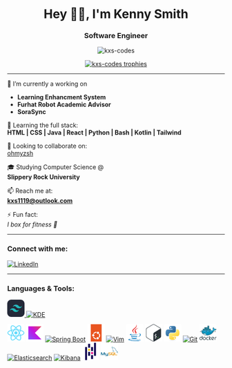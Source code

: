 <h1 align="center">Hey 👋🏾, I'm Kenny Smith</h1>
<h3 align="center">Software Engineer</h3>

<p align="center">
  <img src="https://komarev.com/ghpvc/?username=kxs-codes&label=Profile%20views&color=0e75b6&style=flat" alt="kxs-codes" />
</p>

<p align="center">
  <a href="https://github.com/ryo-ma/github-profile-trophy">
    <img src="https://github-profile-trophy.vercel.app/?username=kxs-codes&theme=gruvbox" alt="kxs-codes trophies" />
  </a>
</p>

---

🔭 I’m currently a working on
- **Learning Enhancment System**
- **Furhat Robot Academic Advisor**
- **SoraSync**

🌱 Learning the full stack:  
**HTML | CSS | Java | React | Python | Bash | Kotlin | Tailwind**

🤝 Looking to collaborate on:  
[ohmyzsh](https://github.com/ohmyzsh/ohmyzsh)

🎓 Studying Computer Science @  
**Slippery Rock University**

📫 Reach me at:  
**kxs1119@outlook.com**

⚡ Fun fact:  
*I box for fitness 🥊*


---

<h3 align="left">Connect with me:</h3>
<p align="left">
  <a href="https://www.linkedin.com/in/kenny-smith-profile" target="_blank">
    <img src="https://raw.githubusercontent.com/rahuldkjain/github-profile-readme-generator/master/src/images/icons/Social/linked-in-alt.svg" alt="LinkedIn" height="30" width="40" />
  </a>
</p>

---

<h3 align="left">Languages & Tools:</h3>
<p align="left">

<!-- Tailwind CSS -->
<a href="https://tailwindcss.com/" target="_blank">
  <img src="https://raw.githubusercontent.com/tandpfun/skill-icons/main/icons/TailwindCSS-Dark.svg" alt="Tailwind CSS" width="40" height="40"/>
</a>

<a href="https://kde.org/" target="_blank">
  <img src="https://kde.org/stuff/clipart/logo/kde-logo-blue-transparent-128x128.png" alt="KDE" width="40" height="40"/>
</a>



<!-- Others -->
<a href="https://reactjs.org/" target="_blank"><img src="https://raw.githubusercontent.com/devicons/devicon/master/icons/react/react-original.svg" alt="React" width="40" height="40"/></a>
<a href="https://kotlinlang.org/" target="_blank"><img src="https://raw.githubusercontent.com/devicons/devicon/master/icons/kotlin/kotlin-original.svg" alt="Kotlin" width="40" height="40"/></a>
<a href="https://spring.io/projects/spring-boot" target="_blank"><img src="https://www.vectorlogo.zone/logos/springio/springio-icon.svg" alt="Spring Boot" width="40" height="40"/></a>
<a href="https://ubuntu.com/" target="_blank"><img src="https://raw.githubusercontent.com/devicons/devicon/master/icons/ubuntu/ubuntu-plain.svg" alt="Ubuntu" width="40" height="40"/></a>
<a href="https://www.vim.org/" target="_blank"><img src="https://upload.wikimedia.org/wikipedia/commons/9/9f/Vimlogo.svg" alt="Vim" width="40" height="40"/></a>
<a href="https://www.java.com" target="_blank"><img src="https://raw.githubusercontent.com/devicons/devicon/master/icons/java/java-original.svg" alt="Java" width="40" height="40"/></a>
<a href="https://www.gnu.org/software/bash/" target="_blank"><img src="https://raw.githubusercontent.com/devicons/devicon/master/icons/bash/bash-original.svg" alt="Shell Scripting" width="40" height="40"/></a>
<a href="https://www.python.org" target="_blank"><img src="https://raw.githubusercontent.com/devicons/devicon/master/icons/python/python-original.svg" alt="Python" width="40" height="40"/></a>
<a href="https://git-scm.com/" target="_blank"><img src="https://www.vectorlogo.zone/logos/git-scm/git-scm-icon.svg" alt="Git" width="40" height="40"/></a>
<a href="https://www.docker.com/" target="_blank"><img src="https://raw.githubusercontent.com/devicons/devicon/master/icons/docker/docker-original-wordmark.svg" alt="Docker" width="40" height="40"/></a>
<a href="https://www.elastic.co/" target="_blank"><img src="https://www.vectorlogo.zone/logos/elastic/elastic-icon.svg" alt="Elasticsearch" width="40" height="40"/></a>
<a href="https://www.elastic.co/kibana" target="_blank"><img src="https://www.vectorlogo.zone/logos/elasticco_kibana/elasticco_kibana-icon.svg" alt="Kibana" width="40" height="40"/></a>
<a href="https://pandas.pydata.org/" target="_blank"><img src="https://raw.githubusercontent.com/devicons/devicon/master/icons/pandas/pandas-original.svg" alt="Pandas" width="40" height="40"/></a>
<a href="https://www.mysql.com/" target="_blank"><img src="https://raw.githubusercontent.com/devicons/devicon/master/icons/mysql/mysql-original-wordmark.svg" alt="MySQL" width="40" height="40"/></a>
</p>

